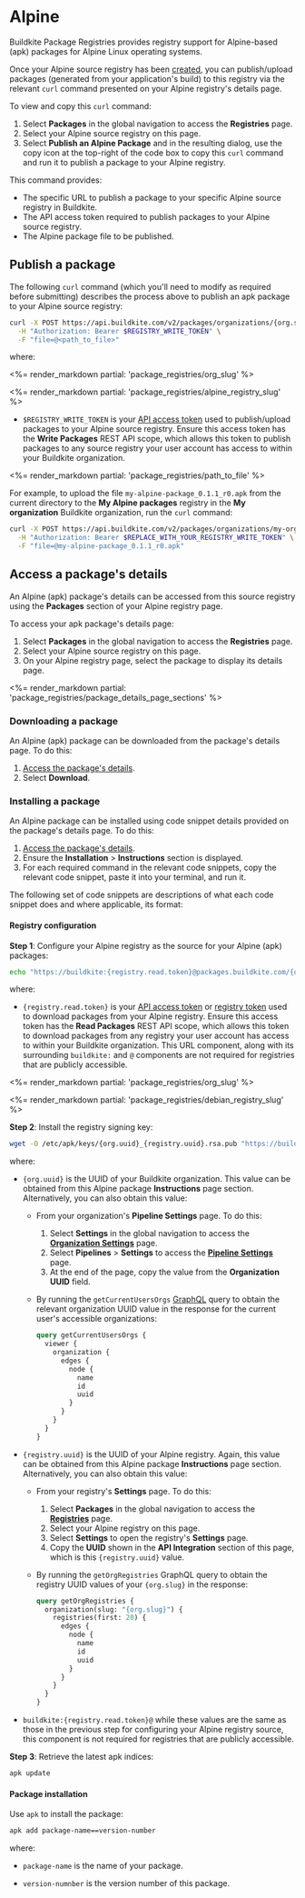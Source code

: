 # Alpine

Buildkite Package Registries provides registry support for Alpine-based (apk) packages for Alpine Linux operating systems.

Once your Alpine source registry has been [created](/docs/package-registries/manage-registries#create-a-source-registry), you can publish/upload packages (generated from your application's build) to this registry via the relevant `curl` command presented on your Alpine registry's details page.

To view and copy this `curl` command:

1. Select **Packages** in the global navigation to access the **Registries** page.
1. Select your Alpine source registry on this page.
1. Select **Publish an Alpine Package** and in the resulting dialog, use the copy icon at the top-right of the code box to copy this `curl` command and run it to publish a package to your Alpine registry.

This command provides:

- The specific URL to publish a package to your specific Alpine source registry in Buildkite.
- The API access token required to publish packages to your Alpine source registry.
- The Alpine package file to be published.

## Publish a package

The following `curl` command (which you'll need to modify as required before submitting) describes the process above to publish an apk package to your Alpine source registry:

```bash
curl -X POST https://api.buildkite.com/v2/packages/organizations/{org.slug}/registries/{registry.slug}/packages \
  -H "Authorization: Bearer $REGISTRY_WRITE_TOKEN" \
  -F "file=@<path_to_file>"
```

where:

<%= render_markdown partial: 'package_registries/org_slug' %>

<%= render_markdown partial: 'package_registries/alpine_registry_slug' %>

- `$REGISTRY_WRITE_TOKEN` is your [API access token](https://buildkite.com/user/api-access-tokens) used to publish/upload packages to your Alpine source registry. Ensure this access token has the **Write Packages** REST API scope, which allows this token to publish packages to any source registry your user account has access to within your Buildkite organization.

<%= render_markdown partial: 'package_registries/path_to_file' %>

For example, to upload the file `my-alpine-package_0.1.1_r0.apk` from the current directory to the **My Alpine packages** registry in the **My organization** Buildkite organization, run the `curl` command:

```bash
curl -X POST https://api.buildkite.com/v2/packages/organizations/my-organization/registries/my-alpine-packages/packages \
  -H "Authorization: Bearer $REPLACE_WITH_YOUR_REGISTRY_WRITE_TOKEN" \
  -F "file=@my-alpine-package_0.1.1_r0.apk"
```

## Access a package's details

An Alpine (apk) package's details can be accessed from this source registry using the **Packages** section of your Alpine registry page.

To access your apk package's details page:

1. Select **Packages** in the global navigation to access the **Registries** page.
1. Select your Alpine source registry on this page.
1. On your Alpine registry page, select the package to display its details page.

<%= render_markdown partial: 'package_registries/package_details_page_sections' %>

### Downloading a package

An Alpine (apk) package can be downloaded from the package's details page. To do this:

1. [Access the package's details](#access-a-packages-details).
1. Select **Download**.

### Installing a package

An Alpine package can be installed using code snippet details provided on the package's details page. To do this:

1. [Access the package's details](#access-a-packages-details).
1. Ensure the **Installation** > **Instructions** section is displayed.
1. For each required command in the relevant code snippets, copy the relevant code snippet, paste it into your terminal, and run it.

The following set of code snippets are descriptions of what each code snippet does and where applicable, its format:

#### Registry configuration

**Step 1**: Configure your Alpine registry as the source for your Alpine (apk) packages:

```bash
echo "https://buildkite:{registry.read.token}@packages.buildkite.com/{org.slug}/{registry.slug}/alpine_any/alpine_any/main" >> /etc/apk/repositories
```

where:

- `{registry.read.token}` is your [API access token](https://buildkite.com/user/api-access-tokens) or [registry token](/docs/package-registries/manage-registries#configure-registry-tokens) used to download packages from your Alpine registry. Ensure this access token has the **Read Packages** REST API scope, which allows this token to download packages from any registry your user account has access to within your Buildkite organization. This URL component, along with its surrounding `buildkite:` and `@` components are not required for registries that are publicly accessible.

<%= render_markdown partial: 'package_registries/org_slug' %>

<%= render_markdown partial: 'package_registries/debian_registry_slug' %>

**Step 2**: Install the registry signing key:

```bash
wget -O /etc/apk/keys/{org.uuid}_{registry.uuid}.rsa.pub "https://buildkite:{registry.read.token}@packages.buildkite.com/{org.slug}/{registry.slug}/rsakey"
```

where:

- `{org.uuid}` is the UUID of your Buildkite organization. This value can be obtained from this Alpine package **Instructions** page section. Alternatively, you can also obtain this value:
    * From your organization's **Pipeline Settings** page. To do this:
        1. Select **Settings** in the global navigation to access the [**Organization Settings**](https://buildkite.com/organizations/~/settings) page.
        1. Select **Pipelines** > **Settings** to access the [**Pipeline Settings**](https://buildkite.com/organizations/~/pipeline-settings) page.
        1. At the end of the page, copy the value from the **Organization UUID** field.

    * By running the `getCurrentUsersOrgs` [GraphQL](/docs/apis/graphql-api) query to obtain the relevant organization UUID value in the response for the current user's accessible organizations:

        ```graphql
        query getCurrentUsersOrgs {
          viewer {
            organization {
              edges {
                node {
                  name
                  id
                  uuid
                }
              }
            }
          }
        }
        ```

- `{registry.uuid}` is the UUID of your Alpine registry. Again, this value can be obtained from this Alpine package **Instructions** page section. Alternatively, you can also obtain this value:
    * From your registry's **Settings** page. To do this:
        1. Select **Packages** in the global navigation to access the [**Registries**](https://buildkite.com/organizations/~/packages) page.
        1. Select your Alpine registry on this page.
        1. Select **Settings** to open the registry's **Settings** page.
        1. Copy the **UUID** shown in the **API Integration** section of this page, which is this `{registry.uuid}` value.

    * By running the `getOrgRegistries` GraphQL query to obtain the registry UUID values of your `{org.slug}` in the response:

        ```graphql
        query getOrgRegistries {
          organization(slug: "{org.slug}") {
            registries(first: 20) {
              edges {
                node {
                  name
                  id
                  uuid
                }
              }
            }
          }
        }
        ```

- `buildkite:{registry.read.token}@` while these values are the same as those in the previous step for configuring your Alpine registry source, this component is not required for registries that are publicly accessible.

**Step 3**: Retrieve the latest apk indices:

```bash
apk update
```

#### Package installation

Use `apk` to install the package:

```bash
apk add package-name==version-number
```

where:

- `package-name` is the name of your package.

- `version-numnber` is the version number of this package.
